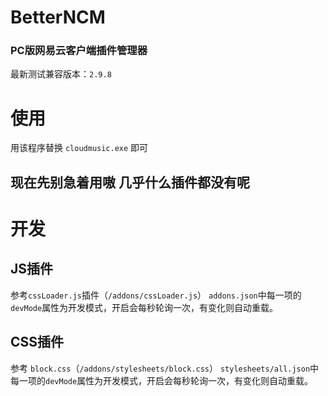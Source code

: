 # BetterNCM
### PC版网易云客户端插件管理器

最新测试兼容版本：`2.9.8`

# 使用
用该程序替换 `cloudmusic.exe` 即可
## 现在先别急着用嗷 几乎什么插件都没有呢

# 开发
## JS插件
参考`cssLoader.js`插件（`/addons/cssLoader.js`）
`addons.json`中每一项的`devMode`属性为开发模式，开启会每秒轮询一次，有变化则自动重载。

## CSS插件
参考 `block.css`（`/addons/stylesheets/block.css`）
`stylesheets/all.json`中每一项的`devMode`属性为开发模式，开启会每秒轮询一次，有变化则自动重载。

